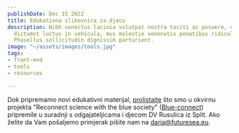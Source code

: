 ```yaml
---
publishDate: Dec 15 2022
title: Edukativna slikovnica za djecu
description: Nibh senectus lacinia volutpat nostra taciti ac posuere, dictum ultricies
  dictumst luctus in vehicula, mus molestie venenatis penatibus ridiculus elementum.
  Phasellus sollicitudin dignissim parturient.
image: "~/assets/images/tools.jpg"
tags:
- front-end
- tools
- resources

---
```

Dok pripremamo novi edukativni materijal, [prolistajte](https://drive.google.com/file/d/1v4p20i1-oyJ1Vgs6ArC7crDt21p_yps7/view?usp=share_link) što smo u okvirnu projekta "Reconnect science with the blue society" ([Blue-connect](https://jaistrazujem.hr/)) pripremile u suradnji s odgajateljicama i djecom DV Rusulica iz Split. Ako želite da Vam pošaljemo primjerak pišite nam na daria@futuresea.eu.